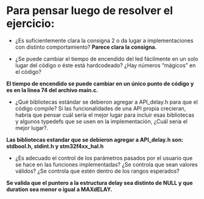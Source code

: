 # Para pensar luego de resolver el ejercicio:

* ¿Es suficientemente clara la consigna 2 o da lugar a implementaciones con distinto comportamiento?
**Parece clara la consigna.**

* ¿Se puede cambiar el tiempo de encendido del led fácilmente en un solo lugar del código o éste está hardcodeado? ¿Hay números “mágicos” en el código?

**El tiempo de encendido se puede cambiar en un único punto de código y es en la línea 74 del archivo main.c.**

* ¿Qué bibliotecas estándar se debieron agregar a API_delay.h para que el código compile? Si las funcionalidades de una API propia crecieran, habría que pensar cuál sería el mejor lugar para incluir esas bibliotecas y algunos typedefs que se usen en la implementación, ¿Cuál sería el mejor lugar?.

**Las bibliotecas estandar que se debieron agregar a API_delay.h son: stdbool.h, stdint.h y stm32f4xx_hal.h**

* ¿Es adecuado el control de los parámetros pasados por el usuario que se hace en las funciones implementadas? ¿Se controla que sean valores válidos? ¿Se controla que estén dentro de los rangos esperados?

**Se valida que el puntero a la estructura delay sea distinto de NULL y que duration sea menor o igual a MAXdELAY.**
